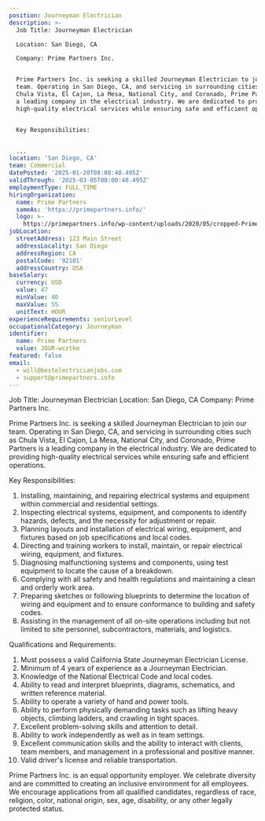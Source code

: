 ```yaml
---
position: Journeyman Electrician
description: >-
  Job Title: Journeyman Electrician

  Location: San Diego, CA

  Company: Prime Partners Inc.


  Prime Partners Inc. is seeking a skilled Journeyman Electrician to join our
  team. Operating in San Diego, CA, and servicing in surrounding cities such as
  Chula Vista, El Cajon, La Mesa, National City, and Coronado, Prime Partners is
  a leading company in the electrical industry. We are dedicated to providing
  high-quality electrical services while ensuring safe and efficient operations.


  Key Responsibilities:


  ...
location: 'San Diego, CA'
team: Commercial
datePosted: '2025-01-20T08:00:40.495Z'
validThrough: '2025-03-05T08:00:40.495Z'
employmentType: FULL_TIME
hiringOrganization:
  name: Prime Partners
  sameAs: 'https://primepartners.info/'
  logo: >-
    https://primepartners.info/wp-content/uploads/2020/05/cropped-Prime-Partners-Logo-NO-BG-1-1.png
jobLocation:
  streetAddress: 123 Main Street
  addressLocality: San Diego
  addressRegion: CA
  postalCode: '92101'
  addressCountry: USA
baseSalary:
  currency: USD
  value: 47
  minValue: 40
  maxValue: 55
  unitText: HOUR
experienceRequirements: seniorLevel
occupationalCategory: Journeyman
identifier:
  name: Prime Partners
  value: JOUR-wcztkm
featured: false
email:
  - will@bestelectricianjobs.com
  - support@primepartners.info
---
```




Job Title: Journeyman Electrician
Location: San Diego, CA
Company: Prime Partners Inc.

Prime Partners Inc. is seeking a skilled Journeyman Electrician to join our team. Operating in San Diego, CA, and servicing in surrounding cities such as Chula Vista, El Cajon, La Mesa, National City, and Coronado, Prime Partners is a leading company in the electrical industry. We are dedicated to providing high-quality electrical services while ensuring safe and efficient operations.

Key Responsibilities:

1. Installing, maintaining, and repairing electrical systems and equipment within commercial and residential settings.
2. Inspecting electrical systems, equipment, and components to identify hazards, defects, and the necessity for adjustment or repair.
3. Planning layouts and installation of electrical wiring, equipment, and fixtures based on job specifications and local codes.
4. Directing and training workers to install, maintain, or repair electrical wiring, equipment, and fixtures.
5. Diagnosing malfunctioning systems and components, using test equipment to locate the cause of a breakdown.
6. Complying with all safety and health regulations and maintaining a clean and orderly work area.
7. Preparing sketches or following blueprints to determine the location of wiring and equipment and to ensure conformance to building and safety codes.
8. Assisting in the management of all on-site operations including but not limited to site personnel, subcontractors, materials, and logistics.

Qualifications and Requirements:

1. Must possess a valid California State Journeyman Electrician License.
2. Minimum of 4 years of experience as a Journeyman Electrician.
3. Knowledge of the National Electrical Code and local codes.
4. Ability to read and interpret blueprints, diagrams, schematics, and written reference material.
5. Ability to operate a variety of hand and power tools.
6. Ability to perform physically demanding tasks such as lifting heavy objects, climbing ladders, and crawling in tight spaces.
7. Excellent problem-solving skills and attention to detail.
8. Ability to work independently as well as in team settings.
9. Excellent communication skills and the ability to interact with clients, team members, and management in a professional and positive manner.
10. Valid driver's license and reliable transportation.

Prime Partners Inc. is an equal opportunity employer. We celebrate diversity and are committed to creating an inclusive environment for all employees. We encourage applications from all qualified candidates, regardless of race, religion, color, national origin, sex, age, disability, or any other legally protected status.

